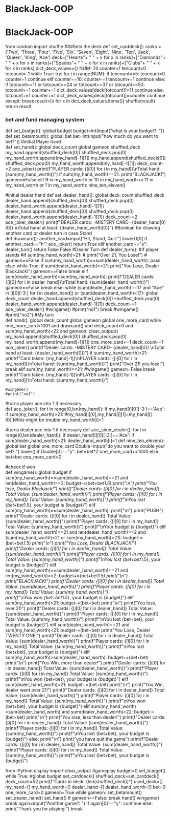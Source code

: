 # BlackJack-OOP
# BlackJack-OOP
from random import shuffle
###Sets the deck
def set_carddeck():
    ranks = ('Two', 'Three', 'Four', 'Five', 'Six', 'Seven', 'Eight', 'Nine', 'Ten', 'Jack', 'Queen', 'King', 'Ace')
    deck=["Hearts"+ " " + x for x in ranks]+["Diamonds"+ " " + x for x in ranks]+["Spades"+ " " + x for x in ranks]+["Clubs"+ " " + x for x in ranks]
    dict_deck_values={}
    NUM=74
    counter=1
    tencount=0
    totcount=-1
    while True:
        try:
            for i in range(NUM):
                if tencount==5:
                    tencount=0
                    counter=1
                    continue
                elif counter==10:
                    counter-=1
                    tencount+=1
                    continue
                else:
                    if totcount==11 or totcount==24 or totcount==37 or totcount==50:
                        totcount+=1
                        counter+=1
                        dict_deck_values[deck[totcount]]=11
                        continue
                    else:
                        totcount+=1
                        counter+=1
                        dict_deck_values[deck[totcount]]=counter
                        continue
        except:
            break
        result=[x for x in dict_deck_values.items()]
        shuffle(result)
        return result

### bet and fund managing system
def set_budget():
    global budget
    budget=int(input("what is your budget?: "))
def set_betamount():
    global bet
    bet=int(input("how much do you want to bet?"))
#initial Player hand                
def set_hand():
    global deck_count
    global gameon
    shuffled_deck
    my_hand.append(shuffled_deck[0])
    shuffled_deck.pop(0)
    my_hand_worth.append(my_hand[-1][1])
    my_hand.append(shuffled_deck[0])
    shuffled_deck.pop(0)
    my_hand_worth.append(my_hand[-1][1])
    deck_count-=2
    ace_joker()
    print(f"PLAYER cards: {[i[0] for i in my_hand]}\nTotal hand: {sum(my_hand_worth)}")
    if sum(my_hand_worth)==21:
            print("BLACKJACK!")
            gameon=False
    elif 9 in my_hand_worth or 10 in my_hand_worth or 11 in my_hand_worth or 1 in my_hand_worth:
        nine_ten_eleven()

#initial dealer hand
def set_dealer_hand():
    global deck_count
    shuffled_deck
    dealer_hand.append(shuffled_deck[0])
    shuffled_deck.pop(0)
    dealer_hand_worth.append(dealer_hand[-1][1])
    dealer_hand.append(shuffled_deck[0])
    shuffled_deck.pop(0)
    dealer_hand_worth.append(dealer_hand[-1][1])
    deck_count-=2
    ace_joker_dealer()
    print(f"DEALER cards: -MISTERY CARD- {dealer_hand[0][0]} \nTotal hand at least: {dealer_hand_worth[0]}")
#Boolean for drawing another card or dealer turn in case Stand        
def drawcard():
    another_card=input("Hit, Stand, Quit:").lower()[0]
    if another_card=="h":
        ace_joker()
        return True
    elif another_card=="s":
        dealer_turn()
        return False
    False
#Dealer Turn
def dealer_turn(): #if player stands
    #if sum(my_hand_worth)>21:
    #    print("Over 21, You Lose!")
    #    gameon==False
    if sum(my_hand_worth)==sum(dealer_hand_worth):
        pass
    else:
        while True:
            if sum(dealer_hand_worth)==21:
                print("You Lose, Dealer BlackJack!")
                gameon==False
                break
            elif sum(dealer_hand_worth)>sum(my_hand_worth):
                print(f"DEALER cards: {[i[0] for i in dealer_hand]}\nTotal hand: {sum(dealer_hand_worth)}")
                gameon==False
                break
            else:
                while (sum(dealer_hand_worth)==17 and "Ace" in [i[0][-3:] for i in dealer_hand]) or (sum(dealer_hand_worth)<17):
                    global deck_count
                    dealer_hand.append(shuffled_deck[0])
                    shuffled_deck.pop(0)
                    dealer_hand_worth.append(dealer_hand[-1][1])
                    deck_count-=1
                    ace_joker_dealer()
                #wingame()
                #print("no1")
                break
        #wingame()
        #print("no2")
#My turn    
def hand():
    global deck_count
    global gameon
    global one_more_card
    while one_more_card<1001 and drawcard() and deck_count>0 and sum(my_hand_worth)<22 and gameon:
        clear_output()
        my_hand.append(shuffled_deck[0])
        shuffled_deck.pop(0)
        my_hand_worth.append(my_hand[-1][1])
        one_more_card+=1
        deck_count-=1
        ace_joker()
        print(f"Dealer cards: -MISTERY CARD- {dealer_hand[0]} \nTotal hand at least: {dealer_hand_worth[0]}")
        if sum(my_hand_worth)>21:
            print(f"Card taken: {my_hand[-1]}\nPLAYER cards: {[i[0] for i in my_hand]}\nTotal hand: {sum(my_hand_worth)}")
            print("Over 21! you lose!")
            break
        elif sum(my_hand_worth)==21:
            #wingame()
            gameon=False
            break
        print(f"Card taken: {my_hand[-1]}\nPLAYER cards: {[i[0] for i in my_hand]}\nTotal hand: {sum(my_hand_worth)}") 
    
    #wingame()
    #print("no3")
    
#turns player ace into 1 if necessary    
def ace_joker():
    for i in range(0,len(my_hand)):
        if my_hand[i][0][-3:]=='Ace':
            if sum(my_hand_worth)>21:
                #my_hand[i][0],my_hand[i][1]=my_hand[i][0],1#this might be trouble
                my_hand_worth[i]=1
                
#turns dealer ace into 1 if necessary
def ace_joker_dealer():
    for i in range(0,len(dealer_hand)):
        if dealer_hand[i][0][-3:]=='Ace':
            if sum(dealer_hand_worth)>21:
                dealer_hand_worth[i]=1
def nine_ten_eleven():
    global bet
    global one_more_card
    Double=input("do you want to double your bet?:").lower()
    if Double[0]=="y":
        bet=bet*2
        one_more_card+=1000
    else:
        bet=bet
        one_more_card=0
        
#check if won    
def wingame():
    global budget
    if sum(my_hand_worth)==sum(dealer_hand_worth)==21 and len(dealer_hand_worth)==2:
        budget-=(bet+bet*1.5)
        print("\n")
        print("You lose, Dealer Blackjack!")
        print(f"Dealer cards: {[i[0] for i in dealer_hand]} Total Value: {sum(dealer_hand_worth)}")
        print(f"Player cards: {[i[0] for i in my_hand]} Total Value: {sum(my_hand_worth)}") 
        print(f"\nYou lost {bet+bet*1.5}, your budget is {budget}")
    elif sum(my_hand_worth)==sum(dealer_hand_worth):
        print("\n")
        print("PUSH")
        print(f"Dealer cards: {[i[0] for i in dealer_hand]} Total Value: {sum(dealer_hand_worth)}")
        print(f"Player cards: {[i[0] for i in my_hand]} Total Value: {sum(my_hand_worth)}")
        print(f"\nYour budget is {budget}")
    elif sum(dealer_hand_worth)==21 and len(dealer_hand_worth)==2 and (sum(my_hand_worth)<21 or sum(my_hand_worth)>21):
        budget-=(bet+bet*1.5)
        print("\n")
        print("You Lose, Dealer BLACKJACK!")
        print(f"Dealer cards: {[i[0] for i in dealer_hand]} Total Value: {sum(dealer_hand_worth)}")
        print(f"Player cards: {[i[0] for i in my_hand]} Total Value: {sum(my_hand_worth)}")
        print(f"\nYou lost {bet+bet*1.5}, your budget is {budget}")
    elif sum(my_hand_worth)==sum(dealer_hand_worth)==21 and len(my_hand_worth)==2:
        budget+=(bet+bet*1.5)
        print("\n")
        print("BLACKJACK!")
        print(f"Dealer cards: {[i[0] for i in dealer_hand]} Total Value: {sum(dealer_hand_worth)}")
        print(f"Player cards: {[i[0] for i in my_hand]} Total Value: {sum(my_hand_worth)}")    
        print(f"\nYou won {bet+bet*1.5}, your budget is {budget}")
    elif sum(my_hand_worth)>21:
        budget-=(bet+bet)
        print("\n")
        print("You lose, over 21!")
        print(f"Dealer cards: {[i[0] for i in dealer_hand]} Total Value: {sum(dealer_hand_worth)}")
        print(f"Player cards: {[i[0] for i in my_hand]} Total Value: {sum(my_hand_worth)}")
        print(f"\nYou lost {bet+bet}, your budget is {budget}")
    elif sum(dealer_hand_worth)==21 and sum(my_hand_worth)<21:
        budget-=(bet+bet)
        print("You Lose, Dealer TWENTY ONE!")
        print(f"Dealer cards: {[i[0] for i in dealer_hand]} Total Value: {sum(dealer_hand_worth)}")
        print(f"Player cards: {[i[0] for i in my_hand]} Total Value: {sum(my_hand_worth)}")
        print(f"\nYou lost {bet+bet}, your budget is {budget}")
    elif sum(my_hand_worth)>sum(dealer_hand_worth):
        budget+=(bet+bet)
        print("\n")
        print("You Win, more than dealer!")
        print(f"Dealer cards: {[i[0] for i in dealer_hand]} Total Value: {sum(dealer_hand_worth)}")
        print(f"Player cards: {[i[0] for i in my_hand]} Total Value: {sum(my_hand_worth)}")
        print(f"\nYou won {bet+bet}, your budget is {budget}")
    elif sum(dealer_hand_worth)>21:
        budget+=(bet+bet)
        print("\n")
        print("You Win, dealer went over 21!")
        print(f"Dealer cards: {[i[0] for i in dealer_hand]} Total Value: {sum(dealer_hand_worth)}")
        print(f"Player cards: {[i[0] for i in my_hand]} Total Value: {sum(my_hand_worth)}")
        print(f"\nYou won {bet+bet}, your budget is {budget}")
    elif sum(my_hand_worth)<sum(dealer_hand_worth) and sum(dealer_hand_worth)<22:
        budget-=(bet+bet)
        print("\n")
        print("You lose, less than dealer!")
        print(f"Dealer cards: {[i[0] for i in dealer_hand]} Total Value: {sum(dealer_hand_worth)}")
        print(f"Player cards: {[i[0] for i in my_hand]} Total Value: {sum(my_hand_worth)}")
        print(f"\nYou lost {bet+bet}, your budget is {budget}")
    else:
        print("\n")
        print("you have quit the game")
        print(f"Dealer cards: {[i[0] for i in dealer_hand]} Total Value: {sum(dealer_hand_worth)}")
        print(f"Player cards: {[i[0] for i in my_hand]} Total Value: {sum(my_hand_worth)}")
        print(f"\nYou lost {bet+bet}, your budget is {budget}")

from IPython.display import clear_output
#gameplay
budget=0
set_budget()
while True:
    #global budget
    set_carddeck()
    shuffled_deck=set_carddeck()
    deck_count=52
    print(f"Cards in deck: {len(shuffled_deck)}")
    used_deck=[]
    my_hand=[]
    my_hand_worth=[]
    dealer_hand=[]
    dealer_hand_worth=[]
    bet=0
    one_more_card=0
    gameon=True
    while gameon:
        set_betamount()
        set_dealer_hand()
        set_hand()
        if gameon==False:
            break
        hand()
        wingame()
        break
    again=input("Another game?: ")
    if again[0]=="y":
        continue
    else:
        print("Thank you for playing!")
        break
